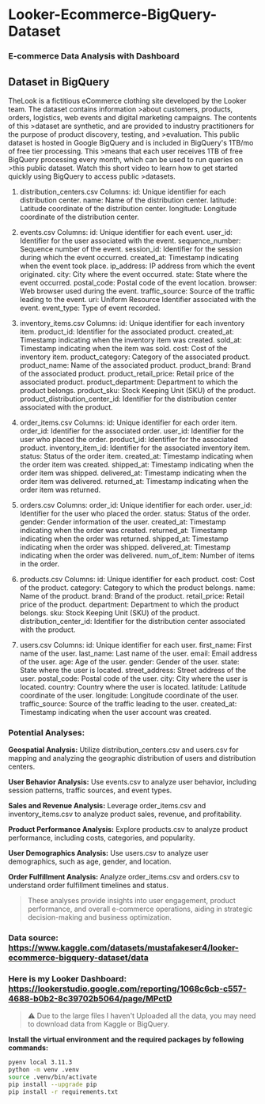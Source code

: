 # Looker-Ecommerce-BigQuery-Dataset
### E-commerce Data Analysis with Dashboard

## Dataset in BigQuery

TheLook is a fictitious eCommerce clothing site developed by the Looker team. The dataset contains information >about customers, products, orders, logistics, web events and digital marketing campaigns. The contents of this >dataset are synthetic, and are provided to industry practitioners for the purpose of product discovery, testing, and >evaluation.
This public dataset is hosted in Google BigQuery and is included in BigQuery's 1TB/mo of free tier processing. This >means that each user receives 1TB of free BigQuery processing every month, which can be used to run queries on >this public dataset. Watch this short video to learn how to get started quickly using BigQuery to access public >datasets.

1. distribution_centers.csv
Columns:
id: Unique identifier for each distribution center.
name: Name of the distribution center.
latitude: Latitude coordinate of the distribution center.
longitude: Longitude coordinate of the distribution center.

2. events.csv
Columns:
id: Unique identifier for each event.
user_id: Identifier for the user associated with the event.
sequence_number: Sequence number of the event.
session_id: Identifier for the session during which the event occurred.
created_at: Timestamp indicating when the event took place.
ip_address: IP address from which the event originated.
city: City where the event occurred.
state: State where the event occurred.
postal_code: Postal code of the event location.
browser: Web browser used during the event.
traffic_source: Source of the traffic leading to the event.
uri: Uniform Resource Identifier associated with the event.
event_type: Type of event recorded.

3. inventory_items.csv
Columns:
id: Unique identifier for each inventory item.
product_id: Identifier for the associated product.
created_at: Timestamp indicating when the inventory item was created.
sold_at: Timestamp indicating when the item was sold.
cost: Cost of the inventory item.
product_category: Category of the associated product.
product_name: Name of the associated product.
product_brand: Brand of the associated product.
product_retail_price: Retail price of the associated product.
product_department: Department to which the product belongs.
product_sku: Stock Keeping Unit (SKU) of the product.
product_distribution_center_id: Identifier for the distribution center associated with the product.

4. order_items.csv
Columns:
id: Unique identifier for each order item.
order_id: Identifier for the associated order.
user_id: Identifier for the user who placed the order.
product_id: Identifier for the associated product.
inventory_item_id: Identifier for the associated inventory item.
status: Status of the order item.
created_at: Timestamp indicating when the order item was created.
shipped_at: Timestamp indicating when the order item was shipped.
delivered_at: Timestamp indicating when the order item was delivered.
returned_at: Timestamp indicating when the order item was returned.

5. orders.csv
Columns:
order_id: Unique identifier for each order.
user_id: Identifier for the user who placed the order.
status: Status of the order.
gender: Gender information of the user.
created_at: Timestamp indicating when the order was created.
returned_at: Timestamp indicating when the order was returned.
shipped_at: Timestamp indicating when the order was shipped.
delivered_at: Timestamp indicating when the order was delivered.
num_of_item: Number of items in the order.

6. products.csv
Columns:
id: Unique identifier for each product.
cost: Cost of the product.
category: Category to which the product belongs.
name: Name of the product.
brand: Brand of the product.
retail_price: Retail price of the product.
department: Department to which the product belongs.
sku: Stock Keeping Unit (SKU) of the product.
distribution_center_id: Identifier for the distribution center associated with the product.

7. users.csv
Columns:
id: Unique identifier for each user.
first_name: First name of the user.
last_name: Last name of the user.
email: Email address of the user.
age: Age of the user.
gender: Gender of the user.
state: State where the user is located.
street_address: Street address of the user.
postal_code: Postal code of the user.
city: City where the user is located.
country: Country where the user is located.
latitude: Latitude coordinate of the user.
longitude: Longitude coordinate of the user.
traffic_source: Source of the traffic leading to the user.
created_at: Timestamp indicating when the user account was created.

### Potential Analyses:

**Geospatial Analysis:**
Utilize distribution_centers.csv and users.csv for mapping and analyzing the geographic distribution of users and distribution centers.

**User Behavior Analysis:**
Use events.csv to analyze user behavior, including session patterns, traffic sources, and event types.

**Sales and Revenue Analysis:**
Leverage order_items.csv and inventory_items.csv to analyze product sales, revenue, and profitability.

**Product Performance Analysis:**
Explore products.csv to analyze product performance, including costs, categories, and popularity.

**User Demographics Analysis:**
Use users.csv to analyze user demographics, such as age, gender, and location.

**Order Fulfillment Analysis:**
Analyze order_items.csv and orders.csv to understand order fulfillment timelines and status.

> These analyses provide insights into user engagement, product performance, and overall e-commerce operations, aiding in strategic decision-making and business optimization.

### Data source: https://www.kaggle.com/datasets/mustafakeser4/looker-ecommerce-bigquery-dataset/data
### Here is my Looker Dashboard: https://lookerstudio.google.com/reporting/1068c6cb-c557-4688-b0b2-8c39702b5064/page/MPctD
> ⚠️ Due to the large files I haven't Uploaded all the data, you may need to download data from Kaggle or BigQuery. 

**Install the virtual environment and the required packages by following commands:**
```BASH
pyenv local 3.11.3
python -m venv .venv
source .venv/bin/activate
pip install --upgrade pip
pip install -r requirements.txt

